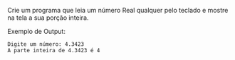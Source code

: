 Crie um programa que leia um número Real qualquer pelo teclado e mostre na tela a sua porção inteira.

Exemplo de Output:
~~~
Digite um número: 4.3423
A parte inteira de 4.3423 é 4
~~~